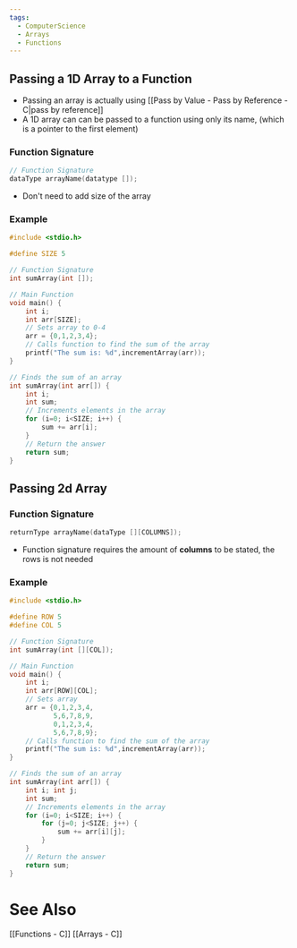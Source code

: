 ```yaml
---
tags:
  - ComputerScience
  - Arrays
  - Functions
---
```


## Passing a 1D Array to a Function
- Passing an array is actually using [[Pass by Value - Pass by Reference - C|pass by reference]]
- A 1D array can can be passed to a function using only its name, (which is a pointer to the first element)

### Function Signature
```c showlinenumbers
// Function Signature
dataType arrayName(datatype []);
```
- Don't need to add size of the array

### Example
```c showlinenumbers {6,15,19}
#include <stdio.h>

#define SIZE 5

// Function Signature
int sumArray(int []);

// Main Function
void main() {
	int i;
	int arr[SIZE];
	// Sets array to 0-4
	arr = {0,1,2,3,4};
	// Calls function to find the sum of the array
	printf("The sum is: %d",incrementArray(arr));
}

// Finds the sum of an array
int sumArray(int arr[]) {
	int i;
	int sum;
	// Increments elements in the array
	for (i=0; i<SIZE; i++) {
		sum += arr[i];
	}
	// Return the answer
	return sum;
}
```

## Passing 2d Array
### Function Signature
```c showlinenumber
returnType arrayName(dataType [][COLUMNS]);
```
- Function signature requires the amount of **columns** to be stated, the rows is not needed

### Example
```c showlinenumbers {3-4,12,19,23}
#include <stdio.h>

#define ROW 5
#define COL 5

// Function Signature
int sumArray(int [][COL]);

// Main Function
void main() {
	int i;
	int arr[ROW][COL];
	// Sets array
	arr = {0,1,2,3,4,
		   5,6,7,8,9,
		   0,1,2,3,4,
		   5,6,7,8,9};
	// Calls function to find the sum of the array
	printf("The sum is: %d",incrementArray(arr));
}

// Finds the sum of an array
int sumArray(int arr[]) {
	int i; int j;
	int sum;
	// Increments elements in the array
	for (i=0; i<SIZE; i++) {
		for (j=0; j<SIZE; j++) {
			sum += arr[i][j];
		}
	}
	// Return the answer
	return sum;
}
```


# See Also
[[Functions - C]]
[[Arrays - C]]